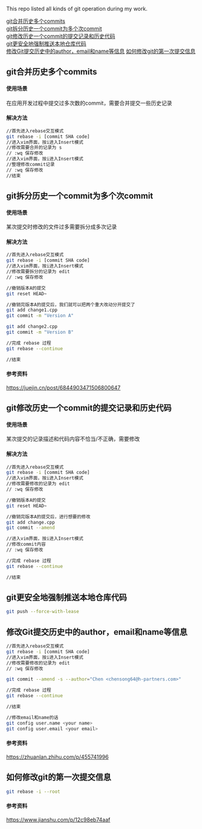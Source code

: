 This repo listed all kinds of git operation during my work.

[git合并历史多个commits](#git合并历史多个commits)  
[git拆分历史一个commit为多个次commit](#git拆分历史一个commit为多个次commit)  
[git修改历史一个commit的提交记录和历史代码](#git修改历史一个commit的提交记录和历史代码)  
[git更安全地强制推送本地仓库代码](#git更安全地强制推送本地仓库代码)  
[修改Git提交历史中的author，email和name等信息](#修改git提交历史中的authoremail和name等信息)
[如何修改git的第一次提交信息](#如何修改git的第一次提交信息)

## git合并历史多个commits
#### 使用场景
在应用开发过程中提交过多次数的commit，需要合并提交一些历史记录

#### 解决方法
```bash
//首先进入rebase交互模式
git rebase -i [commit SHA code]
//进入vim界面，按i进入Insert模式
//修改需要合并的记录为 s
// :wq 保存修改
//进入vim界面，按i进入Insert模式
//整理修改commit记录
// :wq 保存修改
//结束
```

## git拆分历史一个commit为多个次commit
#### 使用场景
某次提交时修改的文件过多需要拆分成多次记录

#### 解决方法
```bash
//首先进入rebase交互模式
git rebase -i [commit SHA code]
//进入vim界面，按i进入Insert模式
//修改需要拆分的记录为 edit
// :wq 保存修改

//撤销版本A的提交
git reset HEAD~

//撤销完版本A的提交后，我们就可以把两个重大改动分开提交了
git add change1.cpp
git commit -m "Version A"

git add change2.cpp
git commit -m "Version B"

//完成 rebase 过程
git rebase --continue

//结束
```

#### 参考资料  
https://juejin.cn/post/6844903471506800647

## git修改历史一个commit的提交记录和历史代码
#### 使用场景
某次提交的记录描述和代码内容不恰当/不正确，需要修改

#### 解决方法
```bash
//首先进入rebase交互模式
git rebase -i [commit SHA code]
//进入vim界面，按i进入Insert模式
//修改需要修改的记录为 edit
// :wq 保存修改

//撤销版本A的提交
git reset HEAD~

//撤销完版本A的提交后，进行想要的修改
git add change.cpp
git commit --amend

//进入vim界面，按i进入Insert模式
//修改commit内容
// :wq 保存修改

//完成 rebase 过程
git rebase --continue

//结束
```

## git更安全地强制推送本地仓库代码
```bash
git push --force-with-lease
```

## 修改Git提交历史中的author，email和name等信息
```bash
//首先进入rebase交互模式
git rebase -i [commit SHA code]
//进入vim界面，按i进入Insert模式
//修改需要修改的记录为 edit
// :wq 保存修改

git commit --amend -s --author="Chen <chensong64@h-partners.com>"

//完成 rebase 过程
git rebase --continue

//结束
```

```bash
//修改email和name的话
git config user.name <your name>
git config user.email <your email>
```

#### 参考资料  
https://zhuanlan.zhihu.com/p/455741996

## 如何修改git的第一次提交信息
```bash
git rebase -i --root
```
#### 参考资料  
https://www.jianshu.com/p/12c98eb74aaf